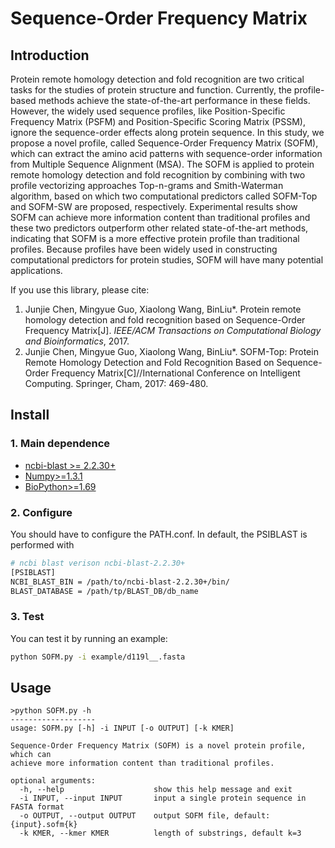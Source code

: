 # Sequence-Order Frequency Matrix
## Introduction
Protein remote homology detection and fold recognition are two critical tasks for the studies of protein structure and function. Currently, the profile-based methods achieve the state-of-the-art performance in these fields. However, the widely used sequence profiles, like Position-Specific Frequency Matrix (PSFM) and Position-Specific Scoring Matrix (PSSM), ignore the sequence-order effects along protein sequence. In this study, we propose a novel profile, called Sequence-Order Frequency Matrix (SOFM), which can extract the amino acid patterns with sequence-order information from Multiple Sequence Alignment (MSA). The SOFM is applied to protein remote homology detection and fold recognition by combining with two profile vectorizing approaches Top-n-grams and Smith-Waterman algorithm, based on which two computational predictors called SOFM-Top and SOFM-SW are proposed, respectively. Experimental results show SOFM can achieve more information content than traditional profiles and these two predictors outperform other related state-of-the-art methods, indicating that SOFM is a more effective protein profile than traditional profiles. Because profiles have been widely used in constructing computational predictors for protein studies, SOFM will have many potential applications.  

If you use this library, please cite:  
1. Junjie Chen, Mingyue Guo, Xiaolong Wang, BinLiu*. Protein remote homology detection and fold recognition based on Sequence-Order Frequency Matrix[J]. *IEEE/ACM Transactions on Computational Biology and Bioinformatics*, 2017.   
2. Junjie Chen, Mingyue Guo, Xiaolong Wang, BinLiu*. SOFM-Top: Protein Remote Homology Detection and Fold Recognition Based on Sequence-Order Frequency Matrix[C]//International Conference on Intelligent Computing. Springer, Cham, 2017: 469-480.

## Install
### 1. Main dependence  
* [ncbi-blast >= 2.2.30+](https://blast.ncbi.nlm.nih.gov/Blast.cgi)
* [Numpy>=1.3.1](http://www.numpy.org/)
* [BioPython>=1.69](http://biopython.org/)

### 2. Configure  
You should have to configure the PATH.conf. In default, the PSIBLAST is performed with 

```Bash
# ncbi blast verison ncbi-blast-2.2.30+
[PSIBLAST]
NCBI_BLAST_BIN = /path/to/ncbi-blast-2.2.30+/bin/
BLAST_DATABASE = /path/tp/BLAST_DB/db_name
```
### 3. Test  
You can test it by running an example:  
```Bash  
python SOFM.py -i example/d119l__.fasta
```

## Usage
```Shell
>python SOFM.py -h  
-------------------
usage: SOFM.py [-h] -i INPUT [-o OUTPUT] [-k KMER]  

Sequence-Order Frequency Matrix (SOFM) is a novel protein profile, which can
achieve more information content than traditional profiles.

optional arguments:  
  -h, --help                    show this help message and exit  
  -i INPUT, --input INPUT       input a single protein sequence in FASTA format  
  -o OUTPUT, --output OUTPUT    output SOFM file, default: {input}.sofm{k}  
  -k KMER, --kmer KMER          length of substrings, default k=3  
```  
   

